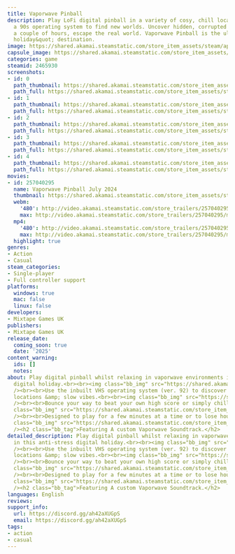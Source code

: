 ```yaml
---
title: Vaporwave Pinball
description: Play LoFi digital pinball in a variety of cosy, chill locations. Explore
  a 90s operating system to find new worlds. Uncover hidden, corrupted files. For
  a couple of hours, escape the real world. Vaporwave Pinball is the ultimate &quot;virtual
  holiday&quot; destination.
image: https://shared.akamai.steamstatic.com/store_item_assets/steam/apps/2465930/header.jpg?t=1724262457
capsule_image: https://shared.akamai.steamstatic.com/store_item_assets/steam/apps/2465930/capsule_231x87.jpg?t=1724262457
categories: game
steamid: 2465930
screenshots:
- id: 0
  path_thumbnail: https://shared.akamai.steamstatic.com/store_item_assets/steam/apps/2465930/ss_a4ac4e5a013e4dedda2e5d3215795557d064400f.600x338.jpg?t=1724262457
  path_full: https://shared.akamai.steamstatic.com/store_item_assets/steam/apps/2465930/ss_a4ac4e5a013e4dedda2e5d3215795557d064400f.1920x1080.jpg?t=1724262457
- id: 1
  path_thumbnail: https://shared.akamai.steamstatic.com/store_item_assets/steam/apps/2465930/ss_1571e99a4c79ab493ab95ec1f53c843b84057516.600x338.jpg?t=1724262457
  path_full: https://shared.akamai.steamstatic.com/store_item_assets/steam/apps/2465930/ss_1571e99a4c79ab493ab95ec1f53c843b84057516.1920x1080.jpg?t=1724262457
- id: 2
  path_thumbnail: https://shared.akamai.steamstatic.com/store_item_assets/steam/apps/2465930/ss_0965c2b9879f047778501c0c3cdf34815823ba5d.600x338.jpg?t=1724262457
  path_full: https://shared.akamai.steamstatic.com/store_item_assets/steam/apps/2465930/ss_0965c2b9879f047778501c0c3cdf34815823ba5d.1920x1080.jpg?t=1724262457
- id: 3
  path_thumbnail: https://shared.akamai.steamstatic.com/store_item_assets/steam/apps/2465930/ss_01bec59832cdbcc2ec8b29854a500adfd3258290.600x338.jpg?t=1724262457
  path_full: https://shared.akamai.steamstatic.com/store_item_assets/steam/apps/2465930/ss_01bec59832cdbcc2ec8b29854a500adfd3258290.1920x1080.jpg?t=1724262457
- id: 4
  path_thumbnail: https://shared.akamai.steamstatic.com/store_item_assets/steam/apps/2465930/ss_f990ac0d64589b43a6db1dc2d04e6ebc4e54d2f1.600x338.jpg?t=1724262457
  path_full: https://shared.akamai.steamstatic.com/store_item_assets/steam/apps/2465930/ss_f990ac0d64589b43a6db1dc2d04e6ebc4e54d2f1.1920x1080.jpg?t=1724262457
movies:
- id: 257040295
  name: Vaporwave Pinball July 2024
  thumbnail: https://shared.akamai.steamstatic.com/store_item_assets/steam/apps/257040295/movie.293x165.jpg?t=1721842309
  webm:
    '480': http://video.akamai.steamstatic.com/store_trailers/257040295/movie480_vp9.webm?t=1721842309
    max: http://video.akamai.steamstatic.com/store_trailers/257040295/movie_max_vp9.webm?t=1721842309
  mp4:
    '480': http://video.akamai.steamstatic.com/store_trailers/257040295/movie480.mp4?t=1721842309
    max: http://video.akamai.steamstatic.com/store_trailers/257040295/movie_max.mp4?t=1721842309
  highlight: true
genres:
- Action
- Casual
steam_categories:
- Single-player
- Full controller support
platforms:
  windows: true
  mac: false
  linux: false
developers:
- Mixtape Games UK
publishers:
- Mixtape Games UK
release_date:
  coming_soon: true
  date: '2025'
content_warning:
  ids: []
  notes:
about: Play digital pinball whilst relaxing in vaporwave environments in this anti-stress
  digital holiday.<br><br><img class="bb_img" src="https://shared.akamai.steamstatic.com/store_item_assets/steam/apps/2465930/extras/Steam_Clip_00.gif?t=1724262457"
  /><br><br>Use the inbuilt VHS operating system (ver. 92) to discover new virtual
  locations &amp; slow vibes.<br><br><img class="bb_img" src="https://shared.akamai.steamstatic.com/store_item_assets/steam/apps/2465930/extras/Steam_Clip_04.gif?t=1724262457"
  /><br><br>Bounce your way to beat your own high score or simply chill in a 90s dream.<br><br><img
  class="bb_img" src="https://shared.akamai.steamstatic.com/store_item_assets/steam/apps/2465930/extras/Steam_Clip_03.gif?t=1724262457"
  /><br><br>Designed to play for a few minutes at a time or to lose hours to.<br><br><img
  class="bb_img" src="https://shared.akamai.steamstatic.com/store_item_assets/steam/apps/2465930/extras/Steam_Clip02.gif?t=1724262457"
  /><h2 class="bb_tag">Featuring A custom Vaporwave Soundtrack.</h2>
detailed_description: Play digital pinball whilst relaxing in vaporwave environments
  in this anti-stress digital holiday.<br><br><img class="bb_img" src="https://shared.akamai.steamstatic.com/store_item_assets/steam/apps/2465930/extras/Steam_Clip_00.gif?t=1724262457"
  /><br><br>Use the inbuilt VHS operating system (ver. 92) to discover new virtual
  locations &amp; slow vibes.<br><br><img class="bb_img" src="https://shared.akamai.steamstatic.com/store_item_assets/steam/apps/2465930/extras/Steam_Clip_04.gif?t=1724262457"
  /><br><br>Bounce your way to beat your own high score or simply chill in a 90s dream.<br><br><img
  class="bb_img" src="https://shared.akamai.steamstatic.com/store_item_assets/steam/apps/2465930/extras/Steam_Clip_03.gif?t=1724262457"
  /><br><br>Designed to play for a few minutes at a time or to lose hours to.<br><br><img
  class="bb_img" src="https://shared.akamai.steamstatic.com/store_item_assets/steam/apps/2465930/extras/Steam_Clip02.gif?t=1724262457"
  /><h2 class="bb_tag">Featuring A custom Vaporwave Soundtrack.</h2>
languages: English
reviews:
support_info:
  url: https://discord.gg/ah42aXUGpS
  email: https://discord.gg/ah42aXUGpS
tags:
- action
- casual
---
```


